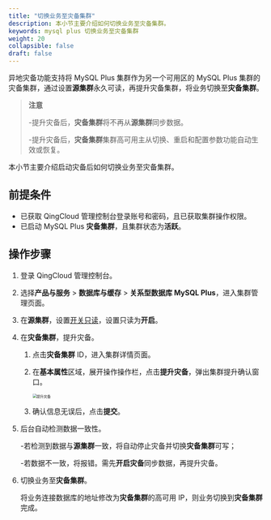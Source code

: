```yaml
---
title: "切换业务至灾备集群"
description: 本小节主要介绍如何切换业务至灾备集群。 
keywords: mysql plus 切换业务至灾备集群
weight: 20
collapsible: false
draft: false
---
```


异地灾备功能支持将 MySQL Plus 集群作为另一个可用区的 MySQL Plus 集群的灾备集群，通过设置**源集群**永久可读，再提升灾备集群，将业务切换至**灾备集群**。

> **注意**
> 
> -提升灾备后，**灾备集群**将不再从**源集群**同步数据。
> 
> -提升灾备后，**灾备集群**集群高可用主从切换、重启和配置参数功能自动生效或恢复。

本小节主要介绍启动灾备后如何切换业务至灾备集群。

## 前提条件

- 已获取 QingCloud 管理控制台登录账号和密码，且已获取集群操作权限。
- 已启动 MySQL Plus **灾备集群**，且集群状态为**活跃**。

## 操作步骤

1. 登录 QingCloud 管理控制台。
2. 选择**产品与服务** > **数据库与缓存** > **关系型数据库 MySQL Plus**，进入集群管理页面。
3. 在**源集群**，设置[开关只读](../../node_lifecycle/read_only_node)，设置只读为**开启**。
4. 在**灾备集群**，提升灾备。

   1. 点击**灾备集群** ID，进入集群详情页面。
   2. 在**基本属性**区域，展开操作操作栏，点击**提升灾备**，弹出集群提升确认窗口。

      <img src="../../../_images/switch_dr.png" alt="提升灾备" style="zoom:50%;" />

   3. 确认信息无误后，点击**提交**。

5. 后台自动检测数据一致性。

   -若检测到数据与**源集群**一致，将自动停止灾备并切换**灾备集群**可写；
   
   -若数据不一致，将报错。需先**开启灾备**同步数据，再提升灾备。

6. 切换业务至**灾备集群**。

   将业务连接数据库的地址修改为**灾备集群**的高可用 IP，则业务切换到**灾备集群**完成。
